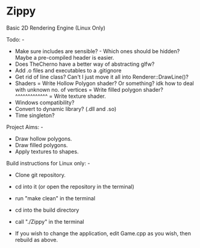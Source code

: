 # Zippy
Basic 2D Rendering Engine (Linux Only)

Todo: -
 - Make sure includes are sensible? - Which ones should be hidden? Maybe a pre-compiled header is easier.
 - Does TheCherno have a better way of abstracting glfw?
 - Add .o files and executables to a .gitignore
 - Get rid of line class? Can't I just move it all into Renderer::DrawLine()?
 - Shaders
	 = Write Hollow Polygon shader? Or something? idk how to deal with unknown no. of vertices
 	 = Write filled polygon shader? ^^^^^^^^^^^^^
   	 = Write texture shader.
 - Windows compatibility?
 - Convert to dynamic library? (.dll and .so)
 - Time singleton?

Project Aims: -
 - Draw hollow polygons.
 - Draw filled polygons.
 - Apply textures to shapes.

Build instructions for Linux only: - 
 - Clone git repository.
 - cd into it (or open the repository in the terminal)
 - run "make clean" in the terminal
 - cd into the build directory
 - call "./Zippy" in the terminal

 - If you wish to change the application, edit Game.cpp as you wish, then rebuild as above.